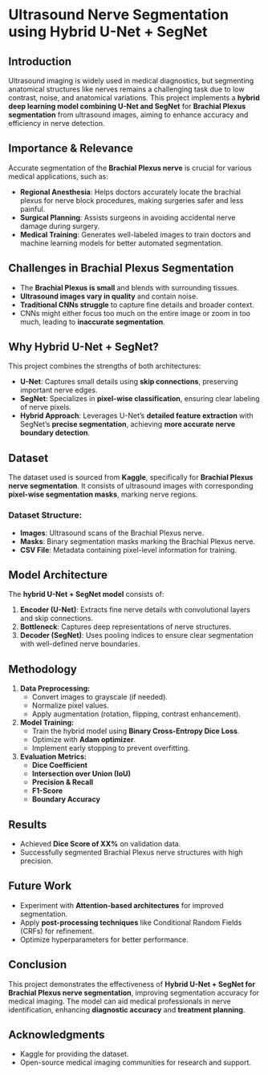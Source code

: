 # Ultrasound Nerve Segmentation using Hybrid U-Net + SegNet

## Introduction
Ultrasound imaging is widely used in medical diagnostics, but segmenting anatomical structures like nerves remains a challenging task due to low contrast, noise, and anatomical variations. This project implements a **hybrid deep learning model combining U-Net and SegNet** for **Brachial Plexus segmentation** from ultrasound images, aiming to enhance accuracy and efficiency in nerve detection.

## Importance & Relevance
Accurate segmentation of the **Brachial Plexus nerve** is crucial for various medical applications, such as:
- **Regional Anesthesia**: Helps doctors accurately locate the brachial plexus for nerve block procedures, making surgeries safer and less painful.
- **Surgical Planning**: Assists surgeons in avoiding accidental nerve damage during surgery.
- **Medical Training**: Generates well-labeled images to train doctors and machine learning models for better automated segmentation.

## Challenges in Brachial Plexus Segmentation
- The **Brachial Plexus is small** and blends with surrounding tissues.
- **Ultrasound images vary in quality** and contain noise.
- **Traditional CNNs struggle** to capture fine details and broader context.
- CNNs might either focus too much on the entire image or zoom in too much, leading to **inaccurate segmentation**.

## Why Hybrid U-Net + SegNet?
This project combines the strengths of both architectures:
- **U-Net**: Captures small details using **skip connections**, preserving important nerve edges.
- **SegNet**: Specializes in **pixel-wise classification**, ensuring clear labeling of nerve pixels.
- **Hybrid Approach**: Leverages U-Net’s **detailed feature extraction** with SegNet’s **precise segmentation**, achieving **more accurate nerve boundary detection**.

## Dataset
The dataset used is sourced from **Kaggle**, specifically for **Brachial Plexus nerve segmentation**. It consists of ultrasound images with corresponding **pixel-wise segmentation masks**, marking nerve regions.

### Dataset Structure:
- **Images**: Ultrasound scans of the Brachial Plexus nerve.
- **Masks**: Binary segmentation masks marking the Brachial Plexus nerve.
- **CSV File**: Metadata containing pixel-level information for training.

## Model Architecture
The **hybrid U-Net + SegNet model** consists of:
1. **Encoder (U-Net)**: Extracts fine nerve details with convolutional layers and skip connections.
2. **Bottleneck**: Captures deep representations of nerve structures.
3. **Decoder (SegNet)**: Uses pooling indices to ensure clear segmentation with well-defined nerve boundaries.

## Methodology
1. **Data Preprocessing:**
   - Convert images to grayscale (if needed).
   - Normalize pixel values.
   - Apply augmentation (rotation, flipping, contrast enhancement).
2. **Model Training:**
   - Train the hybrid model using **Binary Cross-Entropy Dice Loss**.
   - Optimize with **Adam optimizer**.
   - Implement early stopping to prevent overfitting.
3. **Evaluation Metrics:**
   - **Dice Coefficient**
   - **Intersection over Union (IoU)**
   - **Precision & Recall**
   - **F1-Score**
   - **Boundary Accuracy**

## Results
- Achieved **Dice Score of XX%** on validation data.
- Successfully segmented Brachial Plexus nerve structures with high precision.

## Future Work
- Experiment with **Attention-based architectures** for improved segmentation.
- Apply **post-processing techniques** like Conditional Random Fields (CRFs) for refinement.
- Optimize hyperparameters for better performance.

## Conclusion
This project demonstrates the effectiveness of **Hybrid U-Net + SegNet for Brachial Plexus nerve segmentation**, improving segmentation accuracy for medical imaging. The model can aid medical professionals in nerve identification, enhancing **diagnostic accuracy** and **treatment planning**.

## Acknowledgments
- Kaggle for providing the dataset.
- Open-source medical imaging communities for research and support.

